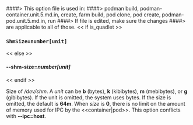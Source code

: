 ####> This option file is used in:
####>   podman build, podman-container.unit.5.md.in, create, farm build, pod clone, pod create, podman-pod.unit.5.md.in, run
####> If file is edited, make sure the changes
####> are applicable to all of those.
<< if is_quadlet >>
### `ShmSize=number[unit]`
<< else >>
#### **--shm-size**=*number[unit]*
<< endif >>

Size of _/dev/shm_. A _unit_ can be **b** (bytes), **k** (kibibytes), **m** (mebibytes), or **g** (gibibytes).
If the unit is omitted, the system uses bytes. If the size is omitted, the default is **64m**.
When _size_ is **0**, there is no limit on the amount of memory used for IPC by the <<container|pod>>.
This option conflicts with **--ipc=host**.

